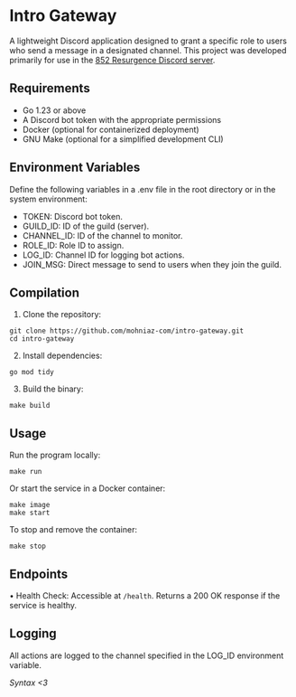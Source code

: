 # Intro Gateway

A lightweight Discord application designed to grant a specific role to users who send a message in a designated channel. This project was developed primarily for use in the [852 Resurgence Discord server](https://discord.gg/852r).

## Requirements

- Go 1.23 or above
- A Discord bot token with the appropriate permissions
- Docker (optional for containerized deployment)
- GNU Make (optional for a simplified development CLI)

## Environment Variables

Define the following variables in a .env file in the root directory or in the system environment:

- TOKEN: Discord bot token.
- GUILD_ID: ID of the guild (server).
- CHANNEL_ID: ID of the channel to monitor.
- ROLE_ID: Role ID to assign.
- LOG_ID: Channel ID for logging bot actions.
- JOIN_MSG: Direct message to send to users when they join the guild.

## Compilation

1. Clone the repository:

```
git clone https://github.com/mohniaz-com/intro-gateway.git
cd intro-gateway
```

2. Install dependencies:

```
go mod tidy
```

3. Build the binary:

```
make build
```

## Usage

Run the program locally:

```
make run
```

Or start the service in a Docker container:

```
make image
make start
```

To stop and remove the container:

```
make stop
```

## Endpoints

• Health Check: Accessible at `/health`. Returns a 200 OK response if the service is healthy.

## Logging

All actions are logged to the channel specified in the LOG_ID environment variable.

_Syntax <3_
